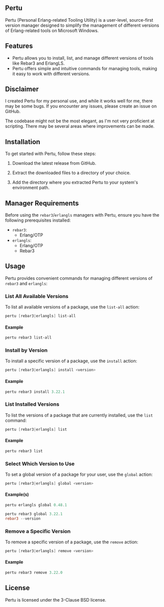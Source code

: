 ## Pertu

Pertu (Personal Erlang-related Tooling Utility) is a user-level, source-first version manager designed to simplify the management of different versions of Erlang-related tools on Microsoft Windows.

## Features

- Pertu allows you to install, list, and manage different versions of tools like Rebar3 and ErlangLS.
- Pertu offers simple and intuitive commands for managing tools, making it easy to work with different versions.

## Disclaimer

I created Pertu for my personal use, and while it works well for me, there may be some bugs. If you encounter any issues, please create an issue on GitHub.

The codebase might not be the most elegant, as I'm not very proficient at scripting. There may be several areas where improvements can be made.

## Installation

To get started with Pertu, follow these steps:

1. Download the latest release from GitHub.

2. Extract the downloaded files to a directory of your choice.

3. Add the directory where you extracted Pertu to your system's environment path.

## Manager Requirements

Before using the `rebar3`/`erlangls` managers with Pertu, ensure you have the following prerequisites installed:

- `rebar3`:
  - Erlang/OTP
- `erlangls`:
  - Erlang/OTP
  - Rebar3

## Usage

Pertu provides convenient commands for managing different versions of `rebar3` and `erlangls`:

### List All Available Versions

To list all available versions of a package, use the `list-all` action:

```powershell
pertu [rebar3|erlangls] list-all
```

#### Example

```powershell
pertu rebar3 list-all
```

### Install by Version

To install a specific version of a package, use the `install` action:

```powershell
pertu [rebar3|erlangls] install <version>
```

#### Example

```powershell
pertu rebar3 install 3.22.1
```

### List Installed Versions

To list the versions of a package that are currently installed, use the `list` command:

```powershell
pertu [rebar3|erlangls] list
```

#### Example

```powershell
pertu rebar3 list
```

### Select Which Version to Use

To set a global version of a package for your user, use the `global` action:

```powershell
pertu [rebar3|erlangls] global <version>
```

#### Example(s)

```powershell
pertu erlangls global 0.48.1
```

```powershell
pertu rebar3 global 3.22.1
rebar3 --version
```

### Remove a Specific Version

To remove a specific version of a package, use the `remove` action:

```powershell
pertu [rebar3|erlangls] remove <version>
```

#### Example

```powershell
pertu rebar3 remove 3.22.0
```

## License

Pertu is licensed under the 3-Clause BSD license.
